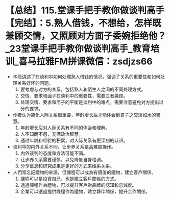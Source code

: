 # 【总结】115.堂课手把手教你做谈判高手【完结】：5.熟人借钱，不想给，怎样既兼顾交情，又照顾对方面子委婉拒绝他？_23堂课手把手教你做谈判高手_教育培训_喜马拉雅FM拼课微信：zsdjzs66

-   本段讲述了在谈判中如何处理熟人借钱的情况，强调了关系的重要性和如何处理关系好坏的问题。
    1.  要考虑与对方的关系，包括熟人和陌生人之间的不同处理方式。
    2.  交情、要求和面子在谈判中的重要性，需要三者兼顾。
    3.  处理交情、要求和面子的平衡是谈判中的难点，需要注意避免对方提出过分的要求。
-   作者认为简化人际关系很重要，年龄增长后才能体会到君子之交淡如水的智慧。
    1.  年龄增长后对人际关系有不同的体会和理解。
    2.  人不知而不怨，充满政治智慧。
    3.  通过年龄和经验的积累，对人际关系有更深刻的认识。
-   谈判中的内外关系不同，让步养关系是高难度操作。
    1.  内外谈判的态度和方法可能不同。
    2.  让步养关系需要谨慎，以免降低自身格调。
    3.  分享信息和研究成果是更好的方式来维系关系。
-   人們常忘記禮物的來源，但課程可以成為有價值的禮物，建立客戶關係。
    1.  課程可以是投資自己，也是建立客戶關係的方式。
    2.  透過課程作為禮物，可以提升客戶對品牌的認知和忠誠度。
    3.  企業可以透過提供課程作為禮物，建立夥伴關係，提升合作關係。